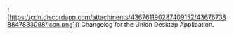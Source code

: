 ![https://cdn.discordapp.com/attachments/436761190287409152/436767388847833098/icon.png]()
Changelog for the Union Desktop Application.
